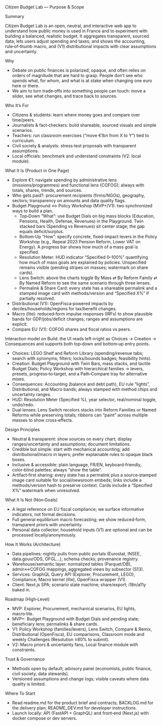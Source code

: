 Citizen Budget Lab — Purpose & Scope

Summary

Citizen Budget Lab is an open, neutral, and interactive web app to understand how public money is used in France and to experiment with building a balanced, realistic budget. It aggregates transparent, sourced data; lets users adjust spending and taxes; and shows the accounting, rule‑of‑thumb macro, and (V1) distributional impacts with clear assumptions and uncertainty.

Why

- Debate on public finances is polarized, opaque, and often relies on orders of magnitude that are hard to grasp. People don’t see who spends what, for whom, and what is at stake when changing one euro here or there.
- We aim to turn trade‑offs into something people can touch: move a slider, see what changes, and trace back to sources.

Who It’s For

- Citizens & students: learn where money goes and compare over time/peers.
- Journalists & fact‑checkers: build shareable, sourced visuals and simple scenarios.
- Teachers: run classroom exercises (“move €1bn from X to Y”) tied to curriculum.
- Civil society & analysts: stress‑test proposals with transparent assumptions.
- Local officials: benchmark and understand constraints (V2: local module).

What It Is (Product in One Page)

- Explore €1: navigate spending by administrative lens (missions/programmes) and functional lens (COFOG); always with totals, shares, trends, and sources.
- Who gets paid?: procurement recipients (firms/NGOs), geography, sectors; transparency on amounts and data quality flags.
- Budget Playground ↔ Policy Workshop (MVP+/V1): two synchronized ways to build a plan.
  - Top‑Down “What”: use Budget Dials on big mass blocks (Education, Pensions, Health, Defense, Revenues) in the Playground. Twin stacked bars (Spending vs Revenues) sit center stage; the gap equals deficit/surplus.
  - Bottom‑Up “How”: specify concrete, fixed-impact levers in the Policy Workshop (e.g., Repeal 2023 Pension Reform, Lower VAT on Energy). A progress bar shows how much of a mass goal is specified.
  - Resolution Meter: HUD indicator “Specified 0–100%” quantifying how much of mass goals are explained by policies. Unspecified remains visible (pending stripes on masses; watermark on share cards).
  - Lens Switch: above the charts toggle By Mass ⇄ By Reform Family ⇄ By Named Reform to see the same scenario through three lenses.
  - Permalink & Share Card: every state has a shareable permalink and a stamped image card with methods/version and “Specified X%” if partially resolved.
- Distributional (V1): OpenFisca‑powered impacts by deciles/households/regions for tax/benefit changes.
- Macro (lite): reduced‑form impulse responses (IRFs) to show plausible bands for GDP/jobs/deficit changes; ranges and assumptions are explicit.
- Compare EU (V1): COFOG shares and fiscal ratios vs peers.

Interaction model on Build: the UI reads left→right as Choices → Creation → Consequences and supports both top‑down and bottom‑up entry points.
- Choices: LEGO Shelf and Reform Library (spending/revenue tabs; search with synonyms; filters; locks/bounds badges; feasibility hints).
- Creation: Budget Playground with Twin Bars, mass stacks, and tactile Budget Dials; Policy Workshop with hierarchical families → levers, presets, progress‑to‑target, and a Path‑Compare tray for alternative mixes.
- Consequences: Accounting (balance and debt path), EU rule “lights”, Distributional, and Macro bands; always stamped with method chips and uncertainty ranges.
- HUD: Resolution Meter (Specified %), year selector, real/nominal toggle, undo/redo.
- Dual lenses: Lens Switch recolors stacks into Reform Families or Named Reforms while preserving totals; ribbons can “paint” across multiple masses to show cross‑effects.

Design Principles

- Neutral & transparent: show sources on every chart; display ranges/uncertainty and assumptions; document limitations.
- Credible but simple: start with mechanical accounting; add distributional/macro in layers; prefer explainable rules to opaque black boxes.
- Inclusive & accessible: plain language, FR/EN, keyboard‑friendly, color‑blind palettes; always “show the table”.
- Artifact‑first sharing: every state has a permalink plus a source‑stamped image card suitable for social/newsroom embeds; links include a methods/version hash to preserve context. Cards include a “Specified X%” watermark when unresolved.

What It Is Not (Non‑Goals)

- A legal reference on EU fiscal compliance; we surface informative indicators, not formal decisions.
- Full general equilibrium macro forecasting; we show reduced‑form, transparent priors with uncertainty.
- Personal data collector; household inputs (V1) are optional and can be processed locally/anonymously.

How It Works (Architecture)

- Data pipelines: nightly pulls from public portals (Eurostat, INSEE, data.gouv/ODS, OFGL…); schema checks; provenance registry.
- Warehouse/semantic layer: normalized tables (Parquet/DB), admin↔COFOG mappings, aggregated views by subsector (S13).
- Services: GraphQL Query API (Explorer, Procurement, LEGO), Compliance, Macro kernel (lite), OpenFisca wrapper (V1).
- Client: Next.js SPA; scenario state machine; share/export; i18n/a11y baked in.

Roadmap (High‑Level)

- MVP: Explorer, Procurement, mechanical scenarios, EU lights, macro‑lite.
- MVP+: Budget Playground with Budget Dials and pending state; beneficiary lens; permalinks & share cards.
- V1: Policy Workshop (families/levers), Lens Switch, Compare & Remix, Distributional (OpenFisca), EU comparisons, Classroom mode and weekly Challenges (Resolution ≥80% to submit).
- V2: Macro priors & uncertainty fans, Local finance module with constraints.

Trust & Governance

- Methods open by default; advisory panel (economists, public finance, civil society, data stewards).
- Versioned assumptions and change logs; visible caveats where data quality is limited.

Where To Start

- Read readme.md for the product brief and contracts; BACKLOG.md for the delivery plan; README_DEV.md for developer instructions.
- Launch locally: API (FastAPI + GraphQL) and front‑end (Next.js) with docker compose or dev servers.
